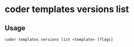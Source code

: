 # coder templates versions list

## Usage

```console
coder templates versions list <template> [flags]
```